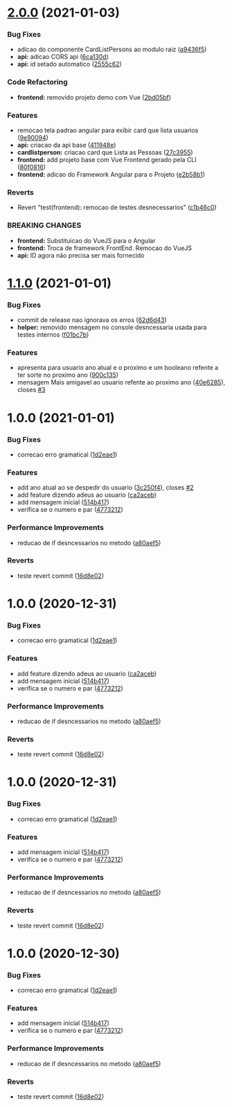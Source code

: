# [2.0.0](https://github.com/eduardovaloisfranz/teste-de-repositorio/compare/v1.1.0...v2.0.0) (2021-01-03)


### Bug Fixes

* adicao do componente CardListPersons ao modulo raiz ([a9436f5](https://github.com/eduardovaloisfranz/teste-de-repositorio/commit/a9436f56bdddd4cc5a1e8e105a94a8eeca901b1b))
* **api:** adicao CORS api ([6ca130d](https://github.com/eduardovaloisfranz/teste-de-repositorio/commit/6ca130d15930e75d203981122747a6dc2b447ee1))
* **api:** id setado automatico ([2555c62](https://github.com/eduardovaloisfranz/teste-de-repositorio/commit/2555c62bf4a7d932170b1c95d5c2adbe975e913e))


### Code Refactoring

* **frontend:** removido projeto demo com Vue ([2bd05bf](https://github.com/eduardovaloisfranz/teste-de-repositorio/commit/2bd05bf581b8a347456b75e311f32e497c16d2c9))


### Features

* remocao tela padrao angular para exibir card que lista usuarios ([9e90094](https://github.com/eduardovaloisfranz/teste-de-repositorio/commit/9e900942160cbde58a31ea80f8f7731ef275e2ba))
* **api:** criacao da api base ([411948e](https://github.com/eduardovaloisfranz/teste-de-repositorio/commit/411948e879b7d095a2f442ef15f631abdd0cdca8))
* **cardlistperson:** criacao card que Lista as Pessoas ([27c3955](https://github.com/eduardovaloisfranz/teste-de-repositorio/commit/27c3955859d09762cf1d286bab4c64a34b45f028))
* **frontend:** add projeto base com Vue Frontend gerado pela CLI ([80f0816](https://github.com/eduardovaloisfranz/teste-de-repositorio/commit/80f0816281b060abd6f1c916005ea352b76d2b3b))
* **frontend:** adicao do Framework Angular para o Projeto ([e2b58b1](https://github.com/eduardovaloisfranz/teste-de-repositorio/commit/e2b58b1ef0577e5daa58ed938a13ffd420b5403b))


### Reverts

* Revert "test(frontend): remocao de testes desnecessarios" ([c1b46c0](https://github.com/eduardovaloisfranz/teste-de-repositorio/commit/c1b46c0240be06592574676bf0d340b72173aa50))


### BREAKING CHANGES

* **frontend:** Substituicao do VueJS para o Angular
* **frontend:** Troca de framework FrontEnd. Remocao do VueJS
* **api:** ID agora não precisa ser mais fornecido

# [1.1.0](https://github.com/eduardovaloisfranz/teste-de-repositorio/compare/v1.0.0...v1.1.0) (2021-01-01)


### Bug Fixes

* commit de release nao ignorava os erros ([62d6d43](https://github.com/eduardovaloisfranz/teste-de-repositorio/commit/62d6d438c9eb3bc4edc86e56ec6fa526beb808bf))
* **helper:** removido mensagem no console desncessaria usada para testes internos ([f01bc7b](https://github.com/eduardovaloisfranz/teste-de-repositorio/commit/f01bc7bde977f29f1280023c344904eee2e33605))


### Features

* apresenta para usuario ano atual e o proximo e um booleano refente a ter sorte no proximo ano ([900c135](https://github.com/eduardovaloisfranz/teste-de-repositorio/commit/900c1358f4cadc350a9376a4acf3396c6747a69e))
* mensagem Mais amigavel ao usuario refente ao proximo ano ([40e6285](https://github.com/eduardovaloisfranz/teste-de-repositorio/commit/40e6285e7472657579894aeaf5ae915b19575403)), closes [#3](https://github.com/eduardovaloisfranz/teste-de-repositorio/issues/3)

# 1.0.0 (2021-01-01)


### Bug Fixes

* correcao erro gramatical ([1d2eae1](https://github.com/eduardovaloisfranz/teste-de-repositorio/commit/1d2eae12d6f0b2d1e5972669907e0e0a07c0f4df))


### Features

* add ano atual ao se despedir do usuario ([3c250f4](https://github.com/eduardovaloisfranz/teste-de-repositorio/commit/3c250f4fcfe7be79943521d44aa22f23e10da5d3)), closes [#2](https://github.com/eduardovaloisfranz/teste-de-repositorio/issues/2)
* add feature dizendo adeus ao usuario ([ca2aceb](https://github.com/eduardovaloisfranz/teste-de-repositorio/commit/ca2aceb0697fd255aed3dbf78acb5ae6cb7c9040))
* add mensagem inicial ([514b417](https://github.com/eduardovaloisfranz/teste-de-repositorio/commit/514b41729967f0c6963164dcb7dfac193527b871))
* verifica se o numero e par ([4773212](https://github.com/eduardovaloisfranz/teste-de-repositorio/commit/47732122e61cae09efbbc018de1155286b3a5fe9))


### Performance Improvements

* reducao de if desncessarios no metodo ([a80aef5](https://github.com/eduardovaloisfranz/teste-de-repositorio/commit/a80aef5a0d921e2560464fb216e8519526dc82bd))


### Reverts

* teste revert commit ([16d8e02](https://github.com/eduardovaloisfranz/teste-de-repositorio/commit/16d8e02ad9f108503695d15e414dfea7d8cbb1dd))

# 1.0.0 (2020-12-31)


### Bug Fixes

* correcao erro gramatical ([1d2eae1](https://github.com/eduardovaloisfranz/teste-de-repositorio/commit/1d2eae12d6f0b2d1e5972669907e0e0a07c0f4df))


### Features

* add feature dizendo adeus ao usuario ([ca2aceb](https://github.com/eduardovaloisfranz/teste-de-repositorio/commit/ca2aceb0697fd255aed3dbf78acb5ae6cb7c9040))
* add mensagem inicial ([514b417](https://github.com/eduardovaloisfranz/teste-de-repositorio/commit/514b41729967f0c6963164dcb7dfac193527b871))
* verifica se o numero e par ([4773212](https://github.com/eduardovaloisfranz/teste-de-repositorio/commit/47732122e61cae09efbbc018de1155286b3a5fe9))


### Performance Improvements

* reducao de if desncessarios no metodo ([a80aef5](https://github.com/eduardovaloisfranz/teste-de-repositorio/commit/a80aef5a0d921e2560464fb216e8519526dc82bd))


### Reverts

* teste revert commit ([16d8e02](https://github.com/eduardovaloisfranz/teste-de-repositorio/commit/16d8e02ad9f108503695d15e414dfea7d8cbb1dd))

# 1.0.0 (2020-12-31)


### Bug Fixes

* correcao erro gramatical ([1d2eae1](https://github.com/eduardovaloisfranz/teste-de-repositorio/commit/1d2eae12d6f0b2d1e5972669907e0e0a07c0f4df))


### Features

* add mensagem inicial ([514b417](https://github.com/eduardovaloisfranz/teste-de-repositorio/commit/514b41729967f0c6963164dcb7dfac193527b871))
* verifica se o numero e par ([4773212](https://github.com/eduardovaloisfranz/teste-de-repositorio/commit/47732122e61cae09efbbc018de1155286b3a5fe9))


### Performance Improvements

* reducao de if desncessarios no metodo ([a80aef5](https://github.com/eduardovaloisfranz/teste-de-repositorio/commit/a80aef5a0d921e2560464fb216e8519526dc82bd))


### Reverts

* teste revert commit ([16d8e02](https://github.com/eduardovaloisfranz/teste-de-repositorio/commit/16d8e02ad9f108503695d15e414dfea7d8cbb1dd))

# 1.0.0 (2020-12-30)


### Bug Fixes

* correcao erro gramatical ([1d2eae1](https://github.com/eduardovaloisfranz/teste-de-repositorio/commit/1d2eae12d6f0b2d1e5972669907e0e0a07c0f4df))


### Features

* add mensagem inicial ([514b417](https://github.com/eduardovaloisfranz/teste-de-repositorio/commit/514b41729967f0c6963164dcb7dfac193527b871))
* verifica se o numero e par ([4773212](https://github.com/eduardovaloisfranz/teste-de-repositorio/commit/47732122e61cae09efbbc018de1155286b3a5fe9))


### Performance Improvements

* reducao de if desncessarios no metodo ([a80aef5](https://github.com/eduardovaloisfranz/teste-de-repositorio/commit/a80aef5a0d921e2560464fb216e8519526dc82bd))


### Reverts

* teste revert commit ([16d8e02](https://github.com/eduardovaloisfranz/teste-de-repositorio/commit/16d8e02ad9f108503695d15e414dfea7d8cbb1dd))
